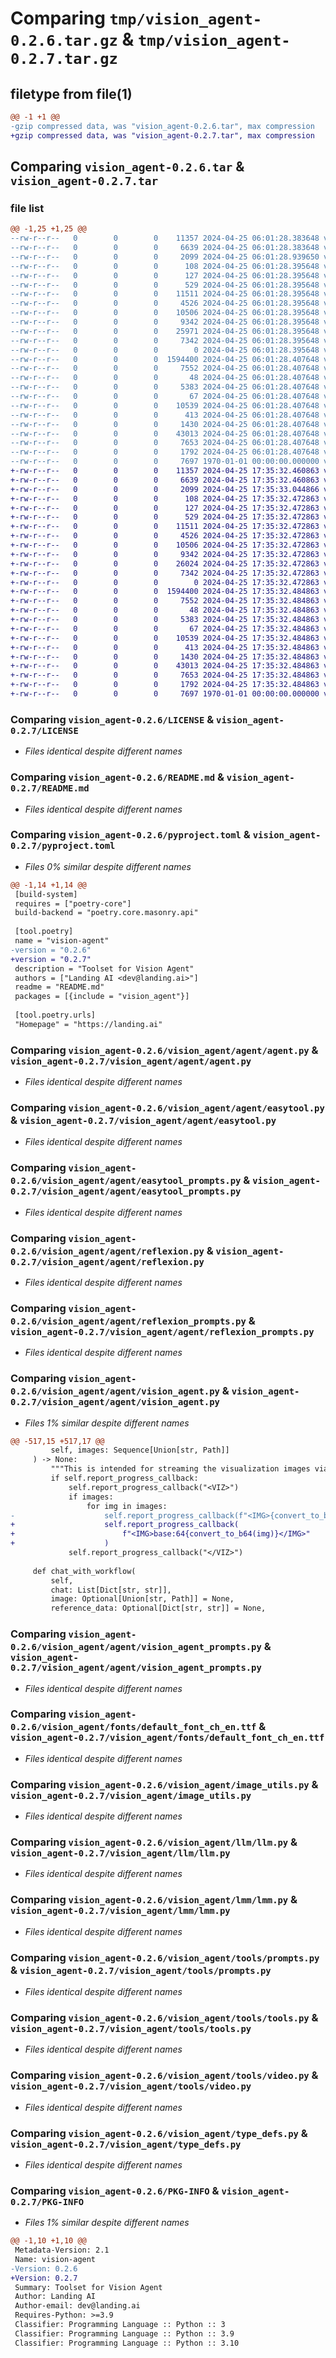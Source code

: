 # Comparing `tmp/vision_agent-0.2.6.tar.gz` & `tmp/vision_agent-0.2.7.tar.gz`

## filetype from file(1)

```diff
@@ -1 +1 @@
-gzip compressed data, was "vision_agent-0.2.6.tar", max compression
+gzip compressed data, was "vision_agent-0.2.7.tar", max compression
```

## Comparing `vision_agent-0.2.6.tar` & `vision_agent-0.2.7.tar`

### file list

```diff
@@ -1,25 +1,25 @@
--rw-r--r--   0        0        0    11357 2024-04-25 06:01:28.383648 vision_agent-0.2.6/LICENSE
--rw-r--r--   0        0        0     6639 2024-04-25 06:01:28.383648 vision_agent-0.2.6/README.md
--rw-r--r--   0        0        0     2099 2024-04-25 06:01:28.939650 vision_agent-0.2.6/pyproject.toml
--rw-r--r--   0        0        0      108 2024-04-25 06:01:28.395648 vision_agent-0.2.6/vision_agent/__init__.py
--rw-r--r--   0        0        0      127 2024-04-25 06:01:28.395648 vision_agent-0.2.6/vision_agent/agent/__init__.py
--rw-r--r--   0        0        0      529 2024-04-25 06:01:28.395648 vision_agent-0.2.6/vision_agent/agent/agent.py
--rw-r--r--   0        0        0    11511 2024-04-25 06:01:28.395648 vision_agent-0.2.6/vision_agent/agent/easytool.py
--rw-r--r--   0        0        0     4526 2024-04-25 06:01:28.395648 vision_agent-0.2.6/vision_agent/agent/easytool_prompts.py
--rw-r--r--   0        0        0    10506 2024-04-25 06:01:28.395648 vision_agent-0.2.6/vision_agent/agent/reflexion.py
--rw-r--r--   0        0        0     9342 2024-04-25 06:01:28.395648 vision_agent-0.2.6/vision_agent/agent/reflexion_prompts.py
--rw-r--r--   0        0        0    25971 2024-04-25 06:01:28.395648 vision_agent-0.2.6/vision_agent/agent/vision_agent.py
--rw-r--r--   0        0        0     7342 2024-04-25 06:01:28.395648 vision_agent-0.2.6/vision_agent/agent/vision_agent_prompts.py
--rw-r--r--   0        0        0        0 2024-04-25 06:01:28.395648 vision_agent-0.2.6/vision_agent/fonts/__init__.py
--rw-r--r--   0        0        0  1594400 2024-04-25 06:01:28.407648 vision_agent-0.2.6/vision_agent/fonts/default_font_ch_en.ttf
--rw-r--r--   0        0        0     7552 2024-04-25 06:01:28.407648 vision_agent-0.2.6/vision_agent/image_utils.py
--rw-r--r--   0        0        0       48 2024-04-25 06:01:28.407648 vision_agent-0.2.6/vision_agent/llm/__init__.py
--rw-r--r--   0        0        0     5383 2024-04-25 06:01:28.407648 vision_agent-0.2.6/vision_agent/llm/llm.py
--rw-r--r--   0        0        0       67 2024-04-25 06:01:28.407648 vision_agent-0.2.6/vision_agent/lmm/__init__.py
--rw-r--r--   0        0        0    10539 2024-04-25 06:01:28.407648 vision_agent-0.2.6/vision_agent/lmm/lmm.py
--rw-r--r--   0        0        0      413 2024-04-25 06:01:28.407648 vision_agent-0.2.6/vision_agent/tools/__init__.py
--rw-r--r--   0        0        0     1430 2024-04-25 06:01:28.407648 vision_agent-0.2.6/vision_agent/tools/prompts.py
--rw-r--r--   0        0        0    43013 2024-04-25 06:01:28.407648 vision_agent-0.2.6/vision_agent/tools/tools.py
--rw-r--r--   0        0        0     7653 2024-04-25 06:01:28.407648 vision_agent-0.2.6/vision_agent/tools/video.py
--rw-r--r--   0        0        0     1792 2024-04-25 06:01:28.407648 vision_agent-0.2.6/vision_agent/type_defs.py
--rw-r--r--   0        0        0     7697 1970-01-01 00:00:00.000000 vision_agent-0.2.6/PKG-INFO
+-rw-r--r--   0        0        0    11357 2024-04-25 17:35:32.460863 vision_agent-0.2.7/LICENSE
+-rw-r--r--   0        0        0     6639 2024-04-25 17:35:32.460863 vision_agent-0.2.7/README.md
+-rw-r--r--   0        0        0     2099 2024-04-25 17:35:33.044866 vision_agent-0.2.7/pyproject.toml
+-rw-r--r--   0        0        0      108 2024-04-25 17:35:32.472863 vision_agent-0.2.7/vision_agent/__init__.py
+-rw-r--r--   0        0        0      127 2024-04-25 17:35:32.472863 vision_agent-0.2.7/vision_agent/agent/__init__.py
+-rw-r--r--   0        0        0      529 2024-04-25 17:35:32.472863 vision_agent-0.2.7/vision_agent/agent/agent.py
+-rw-r--r--   0        0        0    11511 2024-04-25 17:35:32.472863 vision_agent-0.2.7/vision_agent/agent/easytool.py
+-rw-r--r--   0        0        0     4526 2024-04-25 17:35:32.472863 vision_agent-0.2.7/vision_agent/agent/easytool_prompts.py
+-rw-r--r--   0        0        0    10506 2024-04-25 17:35:32.472863 vision_agent-0.2.7/vision_agent/agent/reflexion.py
+-rw-r--r--   0        0        0     9342 2024-04-25 17:35:32.472863 vision_agent-0.2.7/vision_agent/agent/reflexion_prompts.py
+-rw-r--r--   0        0        0    26024 2024-04-25 17:35:32.472863 vision_agent-0.2.7/vision_agent/agent/vision_agent.py
+-rw-r--r--   0        0        0     7342 2024-04-25 17:35:32.472863 vision_agent-0.2.7/vision_agent/agent/vision_agent_prompts.py
+-rw-r--r--   0        0        0        0 2024-04-25 17:35:32.472863 vision_agent-0.2.7/vision_agent/fonts/__init__.py
+-rw-r--r--   0        0        0  1594400 2024-04-25 17:35:32.484863 vision_agent-0.2.7/vision_agent/fonts/default_font_ch_en.ttf
+-rw-r--r--   0        0        0     7552 2024-04-25 17:35:32.484863 vision_agent-0.2.7/vision_agent/image_utils.py
+-rw-r--r--   0        0        0       48 2024-04-25 17:35:32.484863 vision_agent-0.2.7/vision_agent/llm/__init__.py
+-rw-r--r--   0        0        0     5383 2024-04-25 17:35:32.484863 vision_agent-0.2.7/vision_agent/llm/llm.py
+-rw-r--r--   0        0        0       67 2024-04-25 17:35:32.484863 vision_agent-0.2.7/vision_agent/lmm/__init__.py
+-rw-r--r--   0        0        0    10539 2024-04-25 17:35:32.484863 vision_agent-0.2.7/vision_agent/lmm/lmm.py
+-rw-r--r--   0        0        0      413 2024-04-25 17:35:32.484863 vision_agent-0.2.7/vision_agent/tools/__init__.py
+-rw-r--r--   0        0        0     1430 2024-04-25 17:35:32.484863 vision_agent-0.2.7/vision_agent/tools/prompts.py
+-rw-r--r--   0        0        0    43013 2024-04-25 17:35:32.484863 vision_agent-0.2.7/vision_agent/tools/tools.py
+-rw-r--r--   0        0        0     7653 2024-04-25 17:35:32.484863 vision_agent-0.2.7/vision_agent/tools/video.py
+-rw-r--r--   0        0        0     1792 2024-04-25 17:35:32.484863 vision_agent-0.2.7/vision_agent/type_defs.py
+-rw-r--r--   0        0        0     7697 1970-01-01 00:00:00.000000 vision_agent-0.2.7/PKG-INFO
```

### Comparing `vision_agent-0.2.6/LICENSE` & `vision_agent-0.2.7/LICENSE`

 * *Files identical despite different names*

### Comparing `vision_agent-0.2.6/README.md` & `vision_agent-0.2.7/README.md`

 * *Files identical despite different names*

### Comparing `vision_agent-0.2.6/pyproject.toml` & `vision_agent-0.2.7/pyproject.toml`

 * *Files 0% similar despite different names*

```diff
@@ -1,14 +1,14 @@
 [build-system]
 requires = ["poetry-core"]
 build-backend = "poetry.core.masonry.api"
 
 [tool.poetry]
 name = "vision-agent"
-version = "0.2.6"
+version = "0.2.7"
 description = "Toolset for Vision Agent"
 authors = ["Landing AI <dev@landing.ai>"]
 readme = "README.md"
 packages = [{include = "vision_agent"}]
 
 [tool.poetry.urls]
 "Homepage" = "https://landing.ai"
```

### Comparing `vision_agent-0.2.6/vision_agent/agent/agent.py` & `vision_agent-0.2.7/vision_agent/agent/agent.py`

 * *Files identical despite different names*

### Comparing `vision_agent-0.2.6/vision_agent/agent/easytool.py` & `vision_agent-0.2.7/vision_agent/agent/easytool.py`

 * *Files identical despite different names*

### Comparing `vision_agent-0.2.6/vision_agent/agent/easytool_prompts.py` & `vision_agent-0.2.7/vision_agent/agent/easytool_prompts.py`

 * *Files identical despite different names*

### Comparing `vision_agent-0.2.6/vision_agent/agent/reflexion.py` & `vision_agent-0.2.7/vision_agent/agent/reflexion.py`

 * *Files identical despite different names*

### Comparing `vision_agent-0.2.6/vision_agent/agent/reflexion_prompts.py` & `vision_agent-0.2.7/vision_agent/agent/reflexion_prompts.py`

 * *Files identical despite different names*

### Comparing `vision_agent-0.2.6/vision_agent/agent/vision_agent.py` & `vision_agent-0.2.7/vision_agent/agent/vision_agent.py`

 * *Files 1% similar despite different names*

```diff
@@ -517,15 +517,17 @@
         self, images: Sequence[Union[str, Path]]
     ) -> None:
         """This is intended for streaming the visualization images via the callback to the client side."""
         if self.report_progress_callback:
             self.report_progress_callback("<VIZ>")
             if images:
                 for img in images:
-                    self.report_progress_callback(f"<IMG>{convert_to_b64(img)}</IMG>")
+                    self.report_progress_callback(
+                        f"<IMG>base:64{convert_to_b64(img)}</IMG>"
+                    )
             self.report_progress_callback("</VIZ>")
 
     def chat_with_workflow(
         self,
         chat: List[Dict[str, str]],
         image: Optional[Union[str, Path]] = None,
         reference_data: Optional[Dict[str, str]] = None,
```

### Comparing `vision_agent-0.2.6/vision_agent/agent/vision_agent_prompts.py` & `vision_agent-0.2.7/vision_agent/agent/vision_agent_prompts.py`

 * *Files identical despite different names*

### Comparing `vision_agent-0.2.6/vision_agent/fonts/default_font_ch_en.ttf` & `vision_agent-0.2.7/vision_agent/fonts/default_font_ch_en.ttf`

 * *Files identical despite different names*

### Comparing `vision_agent-0.2.6/vision_agent/image_utils.py` & `vision_agent-0.2.7/vision_agent/image_utils.py`

 * *Files identical despite different names*

### Comparing `vision_agent-0.2.6/vision_agent/llm/llm.py` & `vision_agent-0.2.7/vision_agent/llm/llm.py`

 * *Files identical despite different names*

### Comparing `vision_agent-0.2.6/vision_agent/lmm/lmm.py` & `vision_agent-0.2.7/vision_agent/lmm/lmm.py`

 * *Files identical despite different names*

### Comparing `vision_agent-0.2.6/vision_agent/tools/prompts.py` & `vision_agent-0.2.7/vision_agent/tools/prompts.py`

 * *Files identical despite different names*

### Comparing `vision_agent-0.2.6/vision_agent/tools/tools.py` & `vision_agent-0.2.7/vision_agent/tools/tools.py`

 * *Files identical despite different names*

### Comparing `vision_agent-0.2.6/vision_agent/tools/video.py` & `vision_agent-0.2.7/vision_agent/tools/video.py`

 * *Files identical despite different names*

### Comparing `vision_agent-0.2.6/vision_agent/type_defs.py` & `vision_agent-0.2.7/vision_agent/type_defs.py`

 * *Files identical despite different names*

### Comparing `vision_agent-0.2.6/PKG-INFO` & `vision_agent-0.2.7/PKG-INFO`

 * *Files 1% similar despite different names*

```diff
@@ -1,10 +1,10 @@
 Metadata-Version: 2.1
 Name: vision-agent
-Version: 0.2.6
+Version: 0.2.7
 Summary: Toolset for Vision Agent
 Author: Landing AI
 Author-email: dev@landing.ai
 Requires-Python: >=3.9
 Classifier: Programming Language :: Python :: 3
 Classifier: Programming Language :: Python :: 3.9
 Classifier: Programming Language :: Python :: 3.10
```

